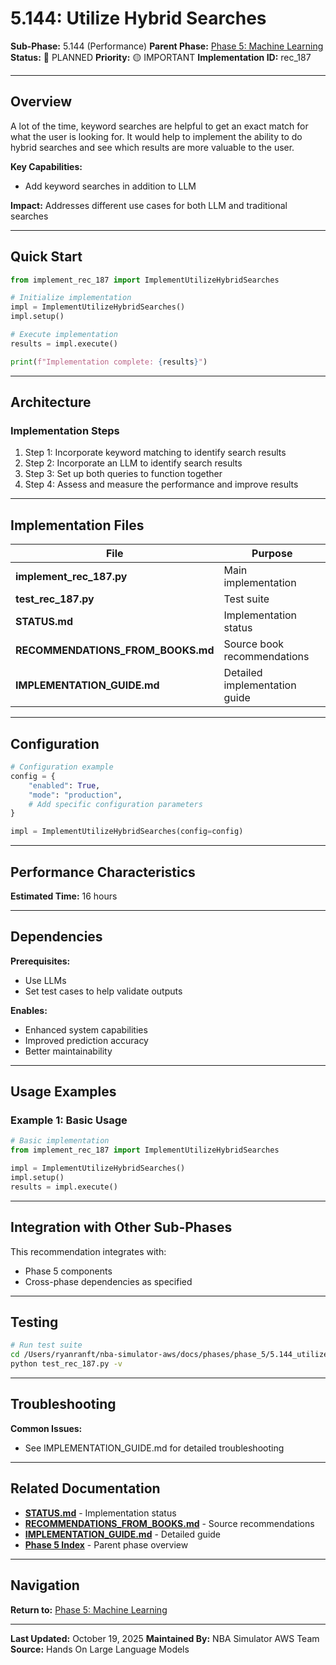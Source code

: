 # 5.144: Utilize Hybrid Searches

**Sub-Phase:** 5.144 (Performance)
**Parent Phase:** [Phase 5: Machine Learning](../PHASE_5_INDEX.md)
**Status:** 🔵 PLANNED
**Priority:** 🟡 IMPORTANT
**Implementation ID:** rec_187

---

## Overview

A lot of the time, keyword searches are helpful to get an exact match for what the user is looking for. It would help to implement the ability to do hybrid searches and see which results are more valuable to the user.

**Key Capabilities:**
- Add keyword searches in addition to LLM

**Impact:**
Addresses different use cases for both LLM and traditional searches

---

## Quick Start

```python
from implement_rec_187 import ImplementUtilizeHybridSearches

# Initialize implementation
impl = ImplementUtilizeHybridSearches()
impl.setup()

# Execute implementation
results = impl.execute()

print(f"Implementation complete: {results}")
```

---

## Architecture

### Implementation Steps

1. Step 1: Incorporate keyword matching to identify search results
2. Step 2: Incorporate an LLM to identify search results
3. Step 3: Set up both queries to function together
4. Step 4: Assess and measure the performance and improve results

---

## Implementation Files

| File | Purpose |
|------|---------|
| **implement_rec_187.py** | Main implementation |
| **test_rec_187.py** | Test suite |
| **STATUS.md** | Implementation status |
| **RECOMMENDATIONS_FROM_BOOKS.md** | Source book recommendations |
| **IMPLEMENTATION_GUIDE.md** | Detailed implementation guide |

---

## Configuration

```python
# Configuration example
config = {
    "enabled": True,
    "mode": "production",
    # Add specific configuration parameters
}

impl = ImplementUtilizeHybridSearches(config=config)
```

---

## Performance Characteristics

**Estimated Time:** 16 hours

---

## Dependencies

**Prerequisites:**
- Use LLMs
- Set test cases to help validate outputs

**Enables:**
- Enhanced system capabilities
- Improved prediction accuracy
- Better maintainability

---

## Usage Examples

### Example 1: Basic Usage

```python
# Basic implementation
from implement_rec_187 import ImplementUtilizeHybridSearches

impl = ImplementUtilizeHybridSearches()
impl.setup()
results = impl.execute()
```

---

## Integration with Other Sub-Phases

This recommendation integrates with:
- Phase 5 components
- Cross-phase dependencies as specified

---

## Testing

```bash
# Run test suite
cd /Users/ryanranft/nba-simulator-aws/docs/phases/phase_5/5.144_utilize_hybrid_searches
python test_rec_187.py -v
```

---

## Troubleshooting

**Common Issues:**
- See IMPLEMENTATION_GUIDE.md for detailed troubleshooting

---

## Related Documentation

- **[STATUS.md](STATUS.md)** - Implementation status
- **[RECOMMENDATIONS_FROM_BOOKS.md](RECOMMENDATIONS_FROM_BOOKS.md)** - Source recommendations
- **[IMPLEMENTATION_GUIDE.md](IMPLEMENTATION_GUIDE.md)** - Detailed guide
- **[Phase 5 Index](../PHASE_5_INDEX.md)** - Parent phase overview

---

## Navigation

**Return to:** [Phase 5: Machine Learning](../PHASE_5_INDEX.md)

---

**Last Updated:** October 19, 2025
**Maintained By:** NBA Simulator AWS Team
**Source:** Hands On Large Language Models
